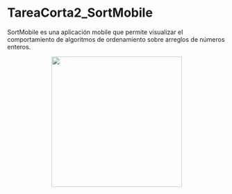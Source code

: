 # TareaCorta2_SortMobile
SortMobile es una aplicación mobile que permite visualizar el comportamiento de algoritmos  de  ordenamiento sobre arreglos de números enteros.
<p align="center">
<img src="https://github.com/DotsCE1103/TareaCorta2_SortMobile/blob/master/app/src/main/res/drawable/logo_sortmobile.png" width="300"/>
</p>
